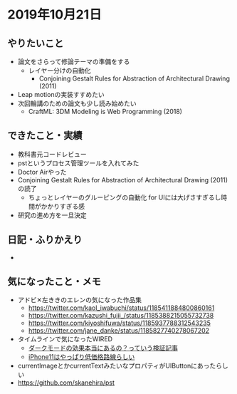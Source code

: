 # 2019年10月21日

## やりたいこと

- 論文をさらって修論テーマの準備をする
  - レイヤー分けの自動化
    - Conjoining Gestalt Rules for Abstraction of Architectural Drawing (2011)
- Leap motionの実装すすめたい
- 次回輪講のための論文も少し読み始めたい
  - CraftML: 3DM Modeling is Web Programming (2018)

## できたこと・実績

- 教科書元コードレビュー
- pstというプロセス管理ツールを入れてみた
- Doctor Airやった
- Conjoining Gestalt Rules for Abstraction of Architectural Drawing (2011)の読了
  - ちょっとレイヤーのグルーピングの自動化 for UIには大げさすぎるし時間がかかりすぎる感
- 研究の進め方を一旦決定


## 日記・ふりかえり

- 

## 気になったこと・メモ

- アドビ✕左ききのエレンの気になった作品集
  - https://twitter.com/kaol_iwabuchi/status/1185411884800860161
  - https://twitter.com/kazushi_fujii_/status/1185388215055732738
  - https://twitter.com/kiyoshifuwa/status/1185937788312543235
  - https://twitter.com/jane_danke/status/1185827740278067202
- タイムラインで気になったWIRED
  - [ダークモードの効果本当にあるの？っていう検証記事](https://wired.jp/2019/10/05/dark-mode-chrome-android-ios-science/)
  - [iPhone11はやっぱり低価格路線らしい](https://wired.jp/2019/10/21/iphone-price-sales-services/)
- currentImageとかcurrentTextみたいなプロパティがUIButtonにあったらしい
- https://github.com/skanehira/pst
